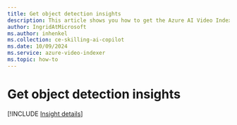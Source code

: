 ```yaml
---
title: Get object detection insights
description: This article shows you how to get the Azure AI Video Indexer object detection insights.
author: IngridAtMicrosoft
ms.author: inhenkel
ms.collection: ce-skilling-ai-copilot
ms.date: 10/09/2024
ms.service: azure-video-indexer
ms.topic: how-to
---
```


# Get object detection insights

[!INCLUDE [Insight details](./includes/object-detection.md)]
